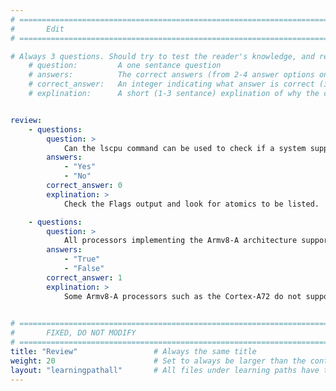 ```yaml
---
# ================================================================================
#       Edit
# ================================================================================

# Always 3 questions. Should try to test the reader's knowledge, and reinforce the key points you want them to remember.
    # question:         A one sentance question
    # answers:          The correct answers (from 2-4 answer options only). Should be surrounded by quotes.
    # correct_answer:   An integer indicating what answer is correct (index starts from 0)
    # explination:      A short (1-3 sentance) explination of why the correct answer is correct. Can add aditional context if desired


review:
    - questions:
        question: >
            Can the lscpu command can be used to check if a system supports atomics?
        answers:
            - "Yes"
            - "No"
        correct_answer: 0                     
        explination: >
            Check the Flags output and look for atomics to be listed.

    - questions:
        question: >
            All processors implementing the Armv8-A architecture support Large System Extensions
        answers:
            - "True"
            - "False"
        correct_answer: 1                     
        explination: >
            Some Armv8-A processors such as the Cortex-A72 do not support LSE.
               

# ================================================================================
#       FIXED, DO NOT MODIFY
# ================================================================================
title: "Review"                 # Always the same title
weight: 20                      # Set to always be larger than the content in this path
layout: "learningpathall"       # All files under learning paths have this same wrapper
---
```

